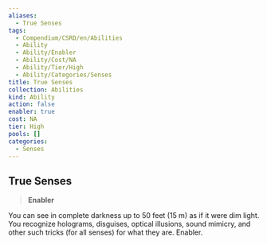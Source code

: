 ```yaml
---
aliases:
  - True Senses
tags:
  - Compendium/CSRD/en/Abilities
  - Ability
  - Ability/Enabler
  - Ability/Cost/NA
  - Ability/Tier/High
  - Ability/Categories/Senses
title: True Senses
collection: Abilities
kind: Ability
action: false
enabler: true
cost: NA
tier: High
pools: []
categories:
  - Senses
---
```

## True Senses  
>**Enabler**
  
You can see in complete darkness up to 50 feet (15 m) as if it were dim light. You recognize holograms, disguises, optical illusions, sound mimicry, and other such tricks (for all senses) for what they are. Enabler.